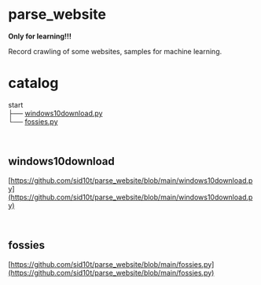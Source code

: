 # parse_website

**Only for learning!!!**

Record crawling of some websites, samples for machine learning.


# catalog

start<br/>
├── [windows10download.py](#windows10download)<br/>
└── [fossies.py](#fossies)<br/>

&nbsp;

## windows10download 

<span id="windows10download"></span>[https://github.com/sid10t/parse_website/blob/main/windows10download.py](https://github.com/sid10t/parse_website/blob/main/windows10download.py)

&nbsp;

## fossies

<span id="fossies"></span>[https://github.com/sid10t/parse_website/blob/main/fossies.py](https://github.com/sid10t/parse_website/blob/main/fossies.py)

&nbsp;
